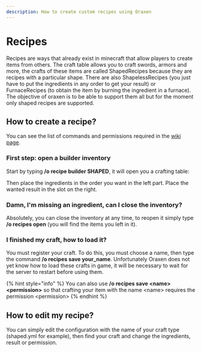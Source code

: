 ```yaml
---
description: How to create custom recipes using Oraxen
---
```


# Recipes

Recipes are ways that already exist in minecraft that allow players to create items from others. The craft table allows you to craft swords, armors and more, the crafts of these items are called ShapedRecipes because they are recipes with a particular shape. There are also ShapelessRecipes \(you just have to put the ingredients in any order to get your result\) or FurnaceRecipes \(to obtain the item by burning the ingredient in a furnace\). The objective of oraxen is to be able to support them all but for the moment only shaped recipes are supported.

## How to create a recipe?

You can see the list of commands and permissions required in the [wiki page](commands.md#create-recipes).

### First step: open a builder inventory

Start by typing **/o recipe builder SHAPED**, it will open you a crafting table:

Then place the ingredients in the order you want in the left part. Place the wanted result in the slot on the right.

### Damn, I'm missing an ingredient, can I close the inventory?

Absolutely, you can close the inventory at any time, to reopen it simply type **/o recipes open** \(you will find the items you left in it\).

### I finished my craft, how to load it?

You must register your craft. To do this, you must choose a name, then type the command **/o recipes save your\_name**. Unfortunately Oraxen does not yet know how to load these crafts in game, it will be necessary to wait for the server to restart before using them.

{% hint style="info" %}
You can also use **/o recipes save &lt;name&gt; &lt;permission&gt;** so that crafting your item with the name &lt;name&gt; requires the permission &lt;permission&gt;
{% endhint %}

## How to edit my recipe?

You can simply edit the configuration with the name of your craft type \(shaped.yml for example\), then find your craft and change the ingredients, result or permission.

